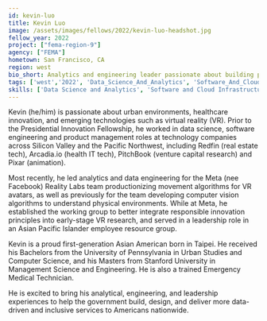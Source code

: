 ```yaml
---
id: kevin-luo
title: Kevin Luo
image: /assets/images/fellows/2022/kevin-luo-headshot.jpg
fellow_year: 2022
project: ["fema-region-9"]
agency: ["FEMA"]
hometown: San Francisco, CA
region: west
bio_short: Analytics and engineering leader passionate about building products and teams.
tags: ['west','2022', 'Data_Science_And_Analytics', 'Software_And_Cloud_Infrastructure']
skills: ['Data Science and Analytics', 'Software and Cloud Infrastructure']
---
```


Kevin (he/him) is passionate about urban environments, healthcare innovation, and emerging technologies such as virtual reality (VR). Prior to the Presidential Innovation Fellowship, he worked in data science, software engineering and product management roles at technology companies across Silicon Valley and the Pacific Northwest, including Redfin (real estate tech), Arcadia.io (health IT tech), PitchBook (venture capital research) and Pixar (animation).

Most recently, he led analytics and data engineering for the Meta (nee Facebook) Reality Labs team productionizing movement algorithms for VR avatars, as well as previously for the team developing computer vision algorithms to understand physical environments. While at Meta, he established the working group to better integrate responsible innovation principles into early-stage VR research, and served in a leadership role in an Asian Pacific Islander employee resource group. 

Kevin is a proud first-generation Asian American born in Taipei. He received his Bachelors from the University of Pennsylvania in Urban Studies and Computer Science, and his Masters from Stanford University in Management Science and Engineering. He is also a trained Emergency Medical Technician.

He is excited to bring his analytical, engineering, and leadership experiences to help the government build, design, and deliver more data-driven and inclusive services to Americans nationwide.
